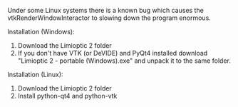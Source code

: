 Under some Linux systems there is a known bug which causes the vtkRenderWindowInteractor to slowing down the program enormous.

Installation (Windows):
1. Download the Limioptic 2 folder
2. If you don't have VTK (or DeVIDE) and PyQt4 installed download "Limioptic 2 - portable (Windows).exe" and unpack it to the same folder.

Installation (Linux):
1. Download the Limioptic 2 folder
2. Install python-qt4 and python-vtk
